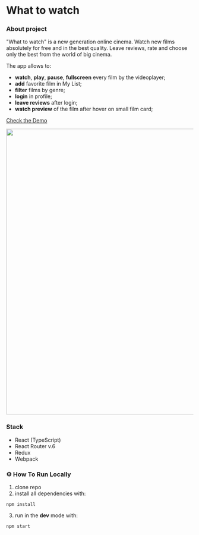 # What to watch

### About project

"What to watch" is a new generation online cinema. Watch new films absolutely for free and in the best quality. Leave reviews, rate and choose only the best from the world of big cinema.

The app allows to:

- **watch**, **play**, **pause**, **fullscreen** every film by the videoplayer;
- **add** favorite film in My List;
- **filter** films by genre;
- **login** in profile;
- **leave reviews** after login;
- **watch preview** of the film after hover on small film card;

<a href="https://bentonfraizer.github.io/what-to-watch/" target="_blank" rel="nofollow noopener noreferrer">Check the Demo</a>

<img src="https://github.com/BentonFraizer/what-to-watch/blob/master/.github/workflows/what-to-whatch.png" width="769" />


### Stack 
- React (TypeScript)
- React Router v.6
- Redux
- Webpack

### ⚙️ How To Run Locally

1. clone repo
2. install all dependencies with:
```
npm install
```
3. run in the **dev** mode with:
```
npm start
```
